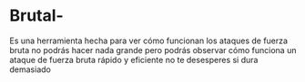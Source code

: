 # Brutal-
Es una herramienta hecha para ver cómo funcionan los ataques de fuerza bruta no podrás hacer nada grande pero podrás observar cómo funciona un ataque de fuerza bruta rápido y eficiente no te desesperes si dura demasiado 
